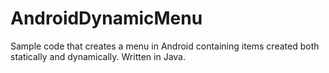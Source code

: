 # AndroidDynamicMenu
Sample code that creates a menu in Android containing items created both statically and dynamically.
Written in Java.
